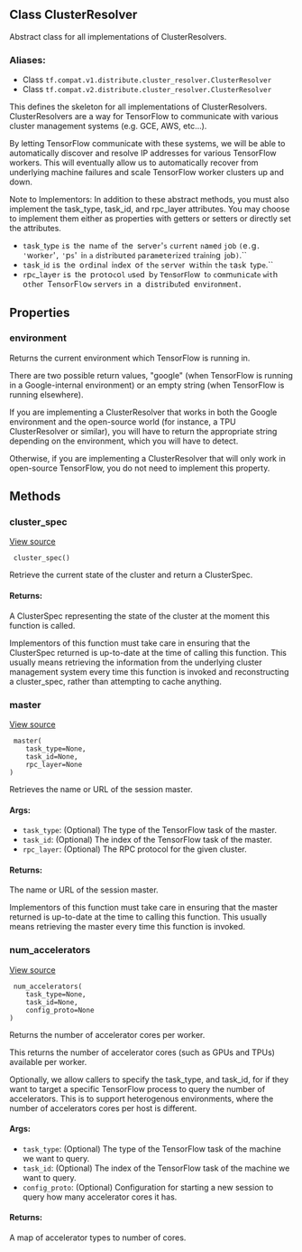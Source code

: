 ## Class ClusterResolver

Abstract class for all implementations of ClusterResolvers.
### Aliases:
- Class `tf.compat.v1.distribute.cluster_resolver.ClusterResolver`
- Class `tf.compat.v2.distribute.cluster_resolver.ClusterResolver`

This defines the skeleton for all implementations of ClusterResolvers. ClusterResolvers are a way for TensorFlow to communicate with various cluster management systems (e.g. GCE, AWS, etc...).

By letting TensorFlow communicate with these systems, we will be able to automatically discover and resolve IP addresses for various TensorFlow workers. This will eventually allow us to automatically recover from underlying machine failures and scale TensorFlow worker clusters up and down.

Note to Implementors: In addition to these abstract methods, you must also implement the task_type, task_id, and rpc_layer attributes. You may choose to implement them either as properties with getters or setters or directly set the attributes.
- ``t``a``s``k``_``t``y``p``e`` ``i``s`` ``t``h``e`` ``n``a``m``e`` ``o``f`` ``t``h``e`` ``s``e``r``v``e``r``'``s`` ``c``u``r``r``e``n``t`` ``n``a``m``e``d`` ``j``o``b`` ``(``e``.``g``.`` ``'``w``o``r``k``e``r``'``,`` ``'``p``s``'`` ``i``n`` ``a`` ``d``i``s``t``r``i``b``u``t``e``d`` ``p``a``r``a``m``e``t``e``r``i``z``e``d`` ``t``r``a``i``n``i``n``g`` ``j``o``b``)``.``
- ``t``a``s``k``_``i``d`` ``i``s`` ``t``h``e`` ``o``r``d``i``n``a``l`` ``i``n``d``e``x`` ``o``f`` ``t``h``e`` ``s``e``r``v``e``r`` ``w``i``t``h``i``n`` ``t``h``e`` ``t``a``s``k`` ``t``y``p``e``.``
- ``r``p``c``_``l``a``y``e``r`` ``i``s`` ``t``h``e`` ``p``r``o``t``o``c``o``l`` ``u``s``e``d`` ``b``y`` ``T``e``n``s``o``r``F``l``o``w`` ``t``o`` ``c``o``m``m``u``n``i``c``a``t``e`` ``w``i``t``h`` ``o``t``h``e``r`` ``T``e``n``s``o``r``F``l``o``w`` ``s``e``r``v``e``r``s`` ``i``n`` ``a`` ``d``i``s``t``r``i``b``u``t``e``d`` ``e``n``v``i``r``o``n``m``e``n``t``.``
## Properties
### environment

Returns the current environment which TensorFlow is running in.

There are two possible return values, "google" (when TensorFlow is running in a Google-internal environment) or an empty string (when TensorFlow is running elsewhere).

If you are implementing a ClusterResolver that works in both the Google environment and the open-source world (for instance, a TPU ClusterResolver or similar), you will have to return the appropriate string depending on the environment, which you will have to detect.

Otherwise, if you are implementing a ClusterResolver that will only work in open-source TensorFlow, you do not need to implement this property.
## Methods
### cluster_spec
[View source](https://github.com/tensorflow/tensorflow/blob/r2.0/tensorflow/python/distribute/cluster_resolver/cluster_resolver.py#L91-L105)


```
 cluster_spec()
```

Retrieve the current state of the cluster and return a ClusterSpec.
#### Returns:

A ClusterSpec representing the state of the cluster at the moment this function is called.

Implementors of this function must take care in ensuring that the ClusterSpec returned is up-to-date at the time of calling this function. This usually means retrieving the information from the underlying cluster management system every time this function is invoked and reconstructing a cluster_spec, rather than attempting to cache anything.
### master
[View source](https://github.com/tensorflow/tensorflow/blob/r2.0/tensorflow/python/distribute/cluster_resolver/cluster_resolver.py#L107-L123)


```
 master(
    task_type=None,
    task_id=None,
    rpc_layer=None
)
```

Retrieves the name or URL of the session master.
#### Args:
- `task_type`: (Optional) The type of the TensorFlow task of the master.
- `task_id`: (Optional) The index of the TensorFlow task of the master.
- `rpc_layer`: (Optional) The RPC protocol for the given cluster.
#### Returns:

The name or URL of the session master.

Implementors of this function must take care in ensuring that the master returned is up-to-date at the time to calling this function. This usually means retrieving the master every time this function is invoked.
### num_accelerators
[View source](https://github.com/tensorflow/tensorflow/blob/r2.0/tensorflow/python/distribute/cluster_resolver/cluster_resolver.py#L125-L160)


```
 num_accelerators(
    task_type=None,
    task_id=None,
    config_proto=None
)
```

Returns the number of accelerator cores per worker.

This returns the number of accelerator cores (such as GPUs and TPUs) available per worker.

Optionally, we allow callers to specify the task_type, and task_id, for if they want to target a specific TensorFlow process to query the number of accelerators. This is to support heterogenous environments, where the number of accelerators cores per host is different.
#### Args:
- `task_type`: (Optional) The type of the TensorFlow task of the machine we want to query.
- `task_id`: (Optional) The index of the TensorFlow task of the machine we want to query.
- `config_proto`: (Optional) Configuration for starting a new session to query how many accelerator cores it has.
#### Returns:

A map of accelerator types to number of cores.
